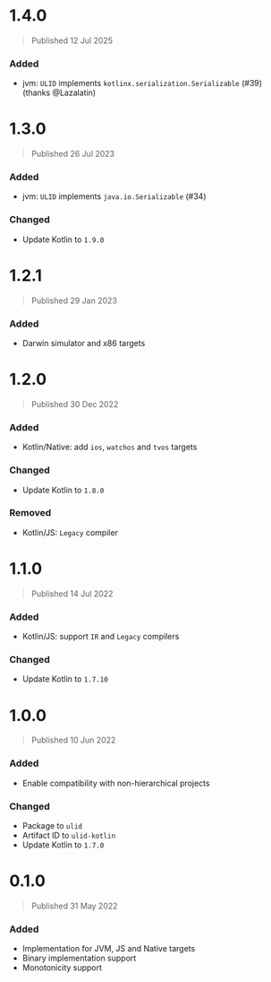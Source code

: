 # 1.4.0
> Published 12 Jul 2025

### Added
- jvm: `ULID` implements `kotlinx.serialization.Serializable` (#39) (thanks @Lazalatin)

# 1.3.0
> Published 26 Jul 2023

### Added
- jvm: `ULID` implements `java.io.Serializable` (#34)

### Changed
- Update Kotlin to `1.9.0`

# 1.2.1
> Published 29 Jan 2023

### Added
- Darwin simulator and x86 targets

# 1.2.0
> Published 30 Dec 2022

### Added
- Kotlin/Native: add `ios`, `watchos` and `tvos` targets

### Changed
- Update Kotlin to `1.8.0`

### Removed
- Kotlin/JS: `Legacy` compiler


# 1.1.0
> Published 14 Jul 2022

### Added
- Kotlin/JS: support `IR` and `Legacy` compilers

### Changed
- Update Kotlin to `1.7.10`


# 1.0.0
> Published 10 Jun 2022

### Added
* Enable compatibility with non-hierarchical projects

### Changed
* Package to `ulid`
* Artifact ID to `ulid-kotlin`
* Update Kotlin to `1.7.0`


# 0.1.0
> Published 31 May 2022

### Added
* Implementation for JVM, JS and Native targets
* Binary implementation support
* Monotonicity support
